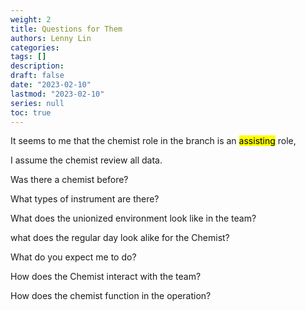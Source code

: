 ```yaml
---
weight: 2
title: Questions for Them
authors: Lenny Lin
categories: 
tags: []
description: 
draft: false
date: "2023-02-10"
lastmod: "2023-02-10"
series: null
toc: true
---
```


It seems to me that the chemist role in the branch is an <mark class = "lemon">assisting</mark> role, 

I assume the chemist review all data.

Was there a chemist before?  

What types of instrument are there?  

What does the unionized environment look like in the team?

what does the regular day look alike for the Chemist?

What do you expect me to do?

How does the Chemist interact with the team?

How does the chemist function in the operation?

